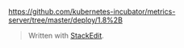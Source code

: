 
https://github.com/kubernetes-incubator/metrics-server/tree/master/deploy/1.8%2B



> Written with [StackEdit](https://stackedit.io/).
<!--stackedit_data:
eyJoaXN0b3J5IjpbLTk3NzM5OTM0M119
-->